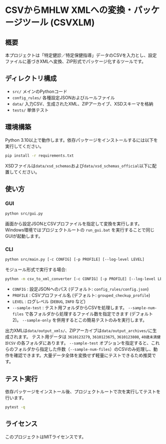 # CSVからMHLW XMLへの変換・パッケージツール (CSVXLM)

## 概要

本プロジェクトは「特定健診／特定保健指導」データのCSVを入力とし、設定ファイルに基づきXMLへ変換、ZIP形式でパッケージ化するツールです。

## ディレクトリ構成

- `src/` メインのPythonコード
- `config_rules/` 各種設定JSONおよびルールファイル
- `data/` 入力CSV、生成されたXML、ZIPアーカイブ、XSDスキーマを格納
- `tests/` 単体テスト

## 環境構築

Python 3.10以上で動作します。依存パッケージをインストールするには以下を実行してください。

```bash
pip install -r requirements.txt
```

XSDファイルは`data/xsd_schemas`および`data/xsd_schemas_official`以下に配置してください。

## 使い方

### GUI

```bash
python src/gui.py
```

画面から設定JSONとCSVプロファイルを指定して変換を実行します。
Windows環境ではプロジェクトルートの `run_gui.bat` を実行することで同じGUIが起動します。

### CLI

```bash
python src/main.py [-c CONFIG] [-p PROFILE] [--log-level LEVEL]
```
モジュール形式で実行する場合:
```bash
python -m csv_to_xml_converter [-c CONFIG] [-p PROFILE] [--log-level LEVEL]
```

- `CONFIG` : 設定JSONへのパス (デフォルト: `config_rules/config.json`)
- `PROFILE` : CSVプロファイル名 (デフォルト: `grouped_checkup_profile`)
- `LEVEL` : ログレベル (`DEBUG`, `INFO` など)
- `--sample-test` : テスト用フォルダからCSVを処理します。 `--sample-num-files` で各フォルダから処理するファイル数を指定できます (デフォルト2)。 `--sample-only` を併用するとこの簡易テストのみを実行します。

出力XMLは`data/output_xmls/`、ZIPアーカイブは`data/output_archives/`に生成されます。
テスト用データは `3610123279`, `3610123675`, `3610123808`, `40歳未満健診CSV` の各フォルダにあります。 `--sample-test` オプションを指定すると、これらのフォルダから指定した件数（`--sample-num-files`）のCSVのみ処理し、動作を確認できます。大量データ全体を変換せず軽量にテストできるため推奨です。

## テスト実行

依存パッケージをインストール後、プロジェクトルートで次を実行してテストを行います。

```bash
pytest -q
```

## ライセンス

このプロジェクトはMITライセンスです。
